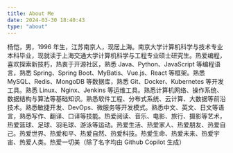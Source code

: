 ```yaml
---
title: About Me
date: 2024-03-30 18:40:43
type: "about"
---
```

杨恺，男，1996 年生，江苏南京人，现居上海。南京大学计算机科学与技术专业本科毕业，现就读于上海交通大学计算机科学与工程专业硕士研究生。热爱编程，喜欢探索新技朽，热衷于开源社区，熟悉 Java、Python、JavaScript 等编程语言，熟悉 Spring、Spring Boot、MyBatis、Vue.js、React 等框架。熟悉 MySQL、Redis、MongoDB 等数据库，熟悉 Git、Docker、Kubernetes 等开发工具。熟悉 Linux、Nginx、Jenkins 等运维工具。熟悉计算机网络、操作系统、数据结构与算法等基础知识。熟悉软件工程、分布式系统、云计算、大数据等前沿技术。熟悉敏捷开发、DevOps、微服务等开发模式。熟悉中文、英文、日文等语言，熟悉写作、翻译、口译等技能。热爱阅读、音乐、电影、旅行、摄影等艺术，热爱篮球、足球、羽毛球、游泳等运动。热爱生活、热爱家人、热爱朋友、热爱自己。热爱世界、热爱和平、热爱自然、热爱科技。热爱生命、热爱未来、热爱宇宙、热爱人类。热爱一切美（除了名字均由 Github Copilot 生成）
